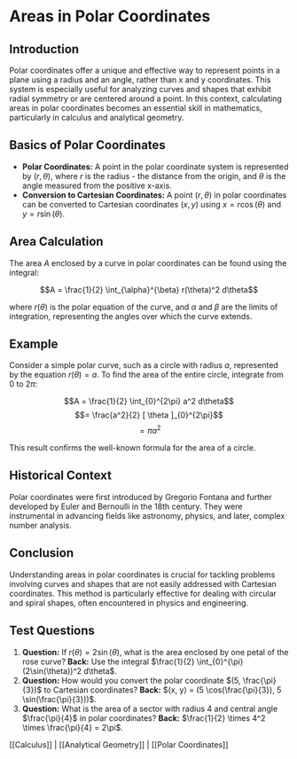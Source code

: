 # Areas in Polar Coordinates

## Introduction
Polar coordinates offer a unique and effective way to represent points in a plane using a radius and an angle, rather than x and y coordinates. This system is especially useful for analyzing curves and shapes that exhibit radial symmetry or are centered around a point. In this context, calculating areas in polar coordinates becomes an essential skill in mathematics, particularly in calculus and analytical geometry.

## Basics of Polar Coordinates
- **Polar Coordinates:** A point in the polar coordinate system is represented by $(r, \theta)$, where $r$ is the radius - the distance from the origin, and $\theta$ is the angle measured from the positive x-axis.
- **Conversion to Cartesian Coordinates:** A point $(r, \theta)$ in polar coordinates can be converted to Cartesian coordinates $(x, y)$ using $x = r \cos(\theta)$ and $y = r \sin(\theta)$.

## Area Calculation
The area $A$ enclosed by a curve in polar coordinates can be found using the integral:

$$A = \frac{1}{2} \int_{\alpha}^{\beta} r(\theta)^2 d\theta$$

where $r(\theta)$ is the polar equation of the curve, and $\alpha$ and $\beta$ are the limits of integration, representing the angles over which the curve extends.

## Example
Consider a simple polar curve, such as a circle with radius $a$, represented by the equation $r(\theta) = a$. To find the area of the entire circle, integrate from $0$ to $2\pi$:

$$A = \frac{1}{2} \int_{0}^{2\pi} a^2 d\theta$$
$$= \frac{a^2}{2} [ \theta ]_{0}^{2\pi}$$
$$= \pi a^2$$

This result confirms the well-known formula for the area of a circle.

## Historical Context
Polar coordinates were first introduced by Gregorio Fontana and further developed by Euler and Bernoulli in the 18th century. They were instrumental in advancing fields like astronomy, physics, and later, complex number analysis.

## Conclusion
Understanding areas in polar coordinates is crucial for tackling problems involving curves and shapes that are not easily addressed with Cartesian coordinates. This method is particularly effective for dealing with circular and spiral shapes, often encountered in physics and engineering.

## Test Questions
1. **Question:** If $r(\theta) = 2\sin(\theta)$, what is the area enclosed by one petal of the rose curve? **Back:** Use the integral $\frac{1}{2} \int_{0}^{\pi} (2\sin(\theta))^2 d\theta$.
2. **Question:** How would you convert the polar coordinate $(5, \frac{\pi}{3})$ to Cartesian coordinates? **Back:** $(x, y) = (5 \cos(\frac{\pi}{3}), 5 \sin(\frac{\pi}{3}))$.
3. **Question:** What is the area of a sector with radius 4 and central angle $\frac{\pi}{4}$ in polar coordinates? **Back:** $\frac{1}{2} \times 4^2 \times \frac{\pi}{4} = 2\pi$.

[[Calculus]] | [[Analytical Geometry]] | [[Polar Coordinates]]